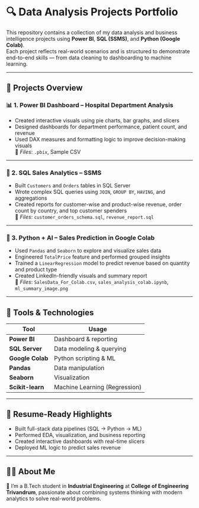 # 🔍 Data Analysis Projects Portfolio

This repository contains a collection of my data analysis and business intelligence projects using **Power BI**, **SQL (SSMS)**, and **Python (Google Colab)**.  
Each project reflects real-world scenarios and is structured to demonstrate end-to-end skills — from data cleaning to dashboarding to machine learning.

---

## 📁 Projects Overview

### 📊 1. Power BI Dashboard – Hospital Department Analysis
- Created interactive visuals using pie charts, bar graphs, and slicers
- Designed dashboards for department performance, patient count, and revenue
- Used DAX measures and formatting logic to improve decision-making visuals  
🔗 *Files*: `.pbix`, Sample CSV

---

### 💾 2. SQL Sales Analytics – SSMS
- Built `Customers` and `Orders` tables in SQL Server
- Wrote complex SQL queries using `JOIN`, `GROUP BY`, `HAVING`, and aggregations
- Created reports for customer-wise and product-wise revenue, order count by country, and top customer spenders  
🔗 *Files*: `customer_orders_schema.sql`, `revenue_report.sql`

---

### 🧠 3. Python + AI – Sales Prediction in Google Colab
- Used `Pandas` and `Seaborn` to explore and visualize sales data
- Engineered `TotalPrice` feature and performed grouped insights
- Trained a `LinearRegression` model to predict revenue based on quantity and product type
- Created LinkedIn-friendly visuals and summary report  
🔗 *Files*: `SalesData_For_Colab.csv`, `sales_analysis_colab.ipynb`, `ml_summary_image.png`

---

## 🚀 Tools & Technologies

| Tool           | Usage                          |
|----------------|--------------------------------|
| **Power BI**   | Dashboard & reporting          |
| **SQL Server** | Data modeling & querying       |
| **Google Colab** | Python scripting & ML         |
| **Pandas**     | Data manipulation              |
| **Seaborn**    | Visualization                  |
| **Scikit-learn** | Machine Learning (Regression) |

---

## 📄 Resume-Ready Highlights

- Built full-stack data pipelines (SQL → Python → ML)
- Performed EDA, visualization, and business reporting
- Created interactive dashboards with real-time slicers
- Deployed ML logic to predict sales revenue

---

## 🧑‍🎓 About Me

👋 I’m a B.Tech student in **Industrial Engineering** at **College of Engineering Trivandrum**, passionate about combining systems thinking with modern analytics to solve real-world problems.

